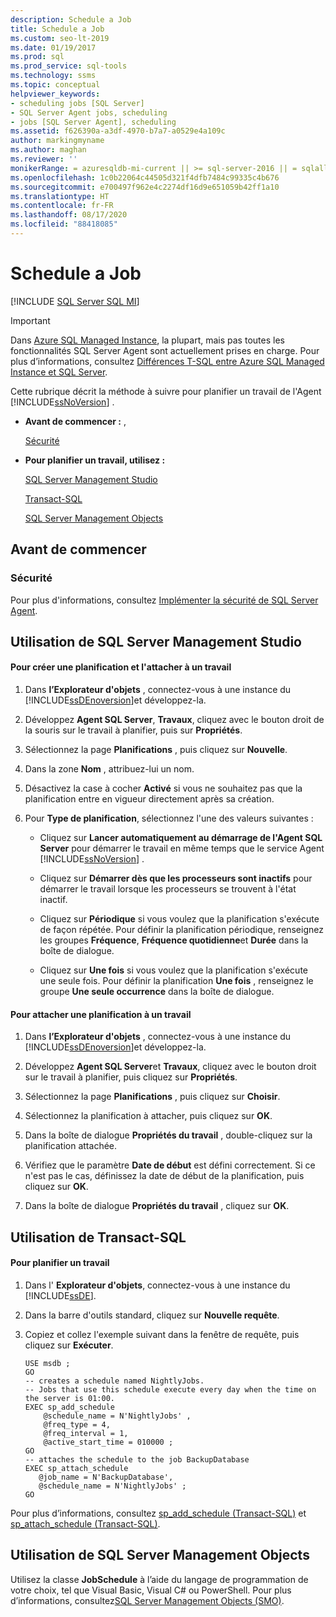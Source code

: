 ```yaml
---
description: Schedule a Job
title: Schedule a Job
ms.custom: seo-lt-2019
ms.date: 01/19/2017
ms.prod: sql
ms.prod_service: sql-tools
ms.technology: ssms
ms.topic: conceptual
helpviewer_keywords:
- scheduling jobs [SQL Server]
- SQL Server Agent jobs, scheduling
- jobs [SQL Server Agent], scheduling
ms.assetid: f626390a-a3df-4970-b7a7-a0529e4a109c
author: markingmyname
ms.author: maghan
ms.reviewer: ''
monikerRange: = azuresqldb-mi-current || >= sql-server-2016 || = sqlallproducts-allversions
ms.openlocfilehash: 1c0b22064c44505d321f4dfb7484c99335c4b676
ms.sourcegitcommit: e700497f962e4c2274df16d9e651059b42ff1a10
ms.translationtype: HT
ms.contentlocale: fr-FR
ms.lasthandoff: 08/17/2020
ms.locfileid: "88418085"
---
```

# <a name="schedule-a-job"></a>Schedule a Job
[!INCLUDE [SQL Server SQL MI](../../includes/applies-to-version/sql-asdbmi.md)]

> [!IMPORTANT]  
> Dans [Azure SQL Managed Instance](https://docs.microsoft.com/azure/sql-database/sql-database-managed-instance), la plupart, mais pas toutes les fonctionnalités SQL Server Agent sont actuellement prises en charge. Pour plus d’informations, consultez [Différences T-SQL entre Azure SQL Managed Instance et SQL Server](https://docs.microsoft.com/azure/sql-database/sql-database-managed-instance-transact-sql-information#sql-server-agent).

Cette rubrique décrit la méthode à suivre pour planifier un travail de l'Agent [!INCLUDE[ssNoVersion](../../includes/ssnoversion-md.md)] .  
  
-   **Avant de commencer :** ,  
  
    [Sécurité](#Security)  
  
-   **Pour planifier un travail, utilisez :**  
  
    [SQL Server Management Studio](#SSMS)  
  
    [Transact-SQL](#TSQL)  
  
    [SQL Server Management Objects](#SMO)  
  
## <a name="before-you-begin"></a><a name="BeforeYouBegin"></a>Avant de commencer  
  
### <a name="security"></a><a name="Security"></a>Sécurité  
Pour plus d'informations, consultez [Implémenter la sécurité de SQL Server Agent](../../ssms/agent/implement-sql-server-agent-security.md).  
  
## <a name="using-sql-server-management-studio"></a><a name="SSMS"></a>Utilisation de SQL Server Management Studio  
  
#### <a name="to-create-and-attach-a-schedule-to-a-job"></a>Pour créer une planification et l'attacher à un travail  
  
1.  Dans **l’Explorateur d'objets** , connectez-vous à une instance du [!INCLUDE[ssDEnoversion](../../includes/ssdenoversion_md.md)]et développez-la.  
  
2.  Développez **Agent SQL Server**, **Travaux**, cliquez avec le bouton droit de la souris sur le travail à planifier, puis sur **Propriétés**.  
  
3.  Sélectionnez la page **Planifications** , puis cliquez sur **Nouvelle**.  
  
4.  Dans la zone **Nom** , attribuez-lui un nom.  
  
5.  Désactivez la case à cocher **Activé** si vous ne souhaitez pas que la planification entre en vigueur directement après sa création.  
  
6.  Pour **Type de planification**, sélectionnez l'une des valeurs suivantes :  
  
    -   Cliquez sur **Lancer automatiquement au démarrage de l'Agent SQL Server** pour démarrer le travail en même temps que le service Agent [!INCLUDE[ssNoVersion](../../includes/ssnoversion-md.md)] .  
  
    -   Cliquez sur **Démarrer dès que les processeurs sont inactifs** pour démarrer le travail lorsque les processeurs se trouvent à l'état inactif.  
  
    -   Cliquez sur **Périodique** si vous voulez que la planification s'exécute de façon répétée. Pour définir la planification périodique, renseignez les groupes **Fréquence**, **Fréquence quotidienne**et **Durée** dans la boîte de dialogue.  
  
    -   Cliquez sur **Une fois** si vous voulez que la planification s'exécute une seule fois. Pour définir la planification **Une fois** , renseignez le groupe **Une seule occurrence** dans la boîte de dialogue.  
  
#### <a name="to-attach-a-schedule-to-a-job"></a>Pour attacher une planification à un travail  
  
1.  Dans **l’Explorateur d'objets** , connectez-vous à une instance du [!INCLUDE[ssDEnoversion](../../includes/ssdenoversion_md.md)]et développez-la.  
  
2.  Développez **Agent SQL Server**et **Travaux**, cliquez avec le bouton droit sur le travail à planifier, puis cliquez sur **Propriétés**.  
  
3.  Sélectionnez la page **Planifications** , puis cliquez sur **Choisir**.  
  
4.  Sélectionnez la planification à attacher, puis cliquez sur **OK**.  
  
5.  Dans la boîte de dialogue **Propriétés du travail** , double-cliquez sur la planification attachée.  
  
6.  Vérifiez que le paramètre **Date de début** est défini correctement. Si ce n'est pas le cas, définissez la date de début de la planification, puis cliquez sur **OK**.  
  
7.  Dans la boîte de dialogue **Propriétés du travail** , cliquez sur **OK**.  
  
## <a name="using-transact-sql"></a><a name="TSQL"></a>Utilisation de Transact-SQL  
  
#### <a name="to-schedule-a-job"></a>Pour planifier un travail  
  
1.  Dans l' **Explorateur d'objets**, connectez-vous à une instance du [!INCLUDE[ssDE](../../includes/ssde_md.md)].  
  
2.  Dans la barre d'outils standard, cliquez sur **Nouvelle requête**.  
  
3.  Copiez et collez l'exemple suivant dans la fenêtre de requête, puis cliquez sur **Exécuter**.  
  
    ```  
    USE msdb ;  
    GO  
    -- creates a schedule named NightlyJobs.   
    -- Jobs that use this schedule execute every day when the time on the server is 01:00.   
    EXEC sp_add_schedule  
        @schedule_name = N'NightlyJobs' ,  
        @freq_type = 4,  
        @freq_interval = 1,  
        @active_start_time = 010000 ;  
    GO  
    -- attaches the schedule to the job BackupDatabase  
    EXEC sp_attach_schedule  
       @job_name = N'BackupDatabase',  
       @schedule_name = N'NightlyJobs' ;  
    GO  
    ```  
  
Pour plus d’informations, consultez [sp_add_schedule (Transact-SQL)](https://msdn.microsoft.com/9060aae3-3ddd-40a5-83bb-3ea7ab1ffbd7) et [sp_attach_schedule (Transact-SQL)](https://msdn.microsoft.com/80c80eaf-cf23-4ed8-b8dd-65fe59830dd1).  
  
## <a name="using-sql-server-management-objects"></a><a name="SMO"></a>Utilisation de SQL Server Management Objects  
Utilisez la classe **JobSchedule** à l’aide du langage de programmation de votre choix, tel que Visual Basic, Visual C# ou PowerShell. Pour plus d’informations, consultez[SQL Server Management Objects (SMO)](https://msdn.microsoft.com/library/ms162169.aspx).  
  
